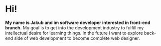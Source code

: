 <h1>Hi!</h1>  <strong>My name is Jakub and im software developer interested in front-end branch.</strong>
My goal is to get into the development industry to fulfill my intellectual desire for learning things.
In the future i want to explore back-end side of web development to become complete web designer.

